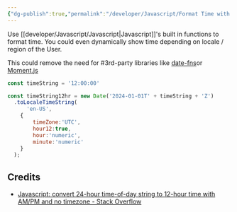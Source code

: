 ```yaml
---
{"dg-publish":true,"permalink":"/developer/Javascript/Format Time with Javascript/","dgPassFrontmatter":true}
---
```


Use [[developer/Javascript/Javascript\|Javascript]]'s built in functions to format time. You could even dynamically show time depending on locale / region of the User. 

This could remove the need for #3rd-party libraries like [date-fns](https://date-fns.org/)or [Moment.js](https://momentjs.com/)

```js
const timeString = '12:00:00'

const timeString12hr = new Date('2024-01-01T' + timeString + 'Z')
  .toLocaleTimeString(
	  'en-US',
	{
	    timeZone:'UTC',
	    hour12:true,
	    hour:'numeric',
	    minute:'numeric'
	}
  );
```

## Credits
- [Javascript: convert 24-hour time-of-day string to 12-hour time with AM/PM and no timezone - Stack Overflow](https://stackoverflow.com/questions/13898423/javascript-convert-24-hour-time-of-day-string-to-12-hour-time-with-am-pm-and-no)